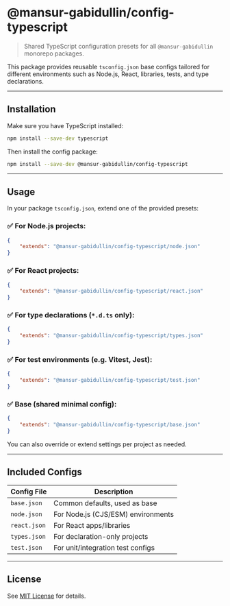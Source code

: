 # @mansur-gabidullin/config-typescript

> Shared TypeScript configuration presets for all `@mansur-gabidullin` monorepo packages.

This package provides reusable `tsconfig.json` base configs tailored for different environments such as Node.js, React, libraries, tests, and type declarations.

---

## Installation

Make sure you have TypeScript installed:

```bash
npm install --save-dev typescript
```

Then install the config package:

```bash
npm install --save-dev @mansur-gabidullin/config-typescript
```

---

## Usage

In your package `tsconfig.json`, extend one of the provided presets:

### ✅ For Node.js projects:

```json
{
    "extends": "@mansur-gabidullin/config-typescript/node.json"
}
```

### ✅ For React projects:

```json
{
    "extends": "@mansur-gabidullin/config-typescript/react.json"
}
```

### ✅ For type declarations (`*.d.ts` only):

```json
{
    "extends": "@mansur-gabidullin/config-typescript/types.json"
}
```

### ✅ For test environments (e.g. Vitest, Jest):

```json
{
    "extends": "@mansur-gabidullin/config-typescript/test.json"
}
```

### ✅ Base (shared minimal config):

```json
{
    "extends": "@mansur-gabidullin/config-typescript/base.json"
}
```

You can also override or extend settings per project as needed.

---

## Included Configs

| Config File  | Description                        |
| ------------ | ---------------------------------- |
| `base.json`  | Common defaults, used as base      |
| `node.json`  | For Node.js (CJS/ESM) environments |
| `react.json` | For React apps/libraries           |
| `types.json` | For declaration-only projects      |
| `test.json`  | For unit/integration test configs  |

---

## License

See [MIT License](https://opensource.org/licenses/MIT) for details.
